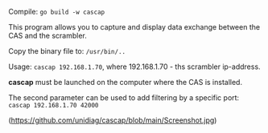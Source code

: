 Compile: `go build -w cascap`

This program allows you to capture and display data exchange between the CAS and the scrambler.

Copy the binary file to: `/usr/bin/..`

Usage: `cascap 192.168.1.70`, where 192.168.1.70 - ths scrambler ip-address.

**cascap** must be launched on the computer where the CAS is installed.

The second parameter can be used to add filtering by a specific port:
`cascap 192.168.1.70 42000`

(https://github.com/unidiag/cascap/blob/main/Screenshot.jpg)
